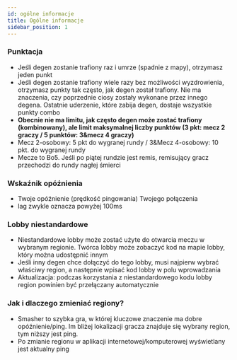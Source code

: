 ```yaml
---
id: ogólne informacje
title: Ogólne informacje
sidebar_position: 1
---
```


### Punktacja

- Jeśli degen zostanie trafiony raz i umrze (spadnie z mapy), otrzymasz jeden punkt
- Jeśli degen zostanie trafiony wiele razy bez możliwości wyzdrowienia, otrzymasz punkty tak często, jak degen został trafiony. Nie ma znaczenia, czy poprzednie ciosy zostały wykonane przez innego degena. Ostatnie uderzenie, które zabija degen, dostaje wszystkie punkty combo
- **Obecnie nie ma limitu, jak często degen może zostać trafiony (kombinowany), ale limit maksymalnej liczby punktów (3 pkt: mecz 2 graczy / 5 punktów: 3&mecz 4 graczy)**
- Mecz 2-osobowy: 5 pkt do wygranej rundy / 3&Mecz 4-osobowy: 10 pkt. do wygranej rundy
- Mecze to Bo5. Jeśli po piątej rundzie jest remis, remisujący gracz przechodzi do rundy nagłej śmierci

### Wskaźnik opóźnienia

- Twoje opóźnienie (prędkość pingowania) Twojego połączenia
- lag zwykle oznacza powyżej 100ms

### Lobby niestandardowe

- Niestandardowe lobby może zostać użyte do otwarcia meczu w wybranym regionie. Twórca lobby może zobaczyć kod na mapie lobby, który można udostępnić innym
- Jeśli inny degen chce dołączyć do tego lobby, musi najpierw wybrać właściwy region, a następnie wpisać kod lobby w polu wprowadzania
- Aktualizacja: podczas korzystania z niestandardowego kodu lobby region powinien być przełączany automatycznie

### Jak i dlaczego zmieniać regiony?

- Smasher to szybka gra, w której kluczowe znaczenie ma dobre opóźnienie/ping. Im bliżej lokalizacji gracza znajduje się wybrany region, tym niższy jest ping.
- Po zmianie regionu w aplikacji internetowej/komputerowej wyświetlany jest aktualny ping
